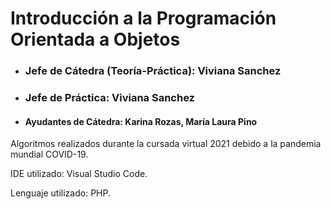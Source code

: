 # Introducción a la Programación Orientada a Objetos

* ### Jefe de Cátedra (Teoría-Práctica): Viviana Sanchez
* ### Jefe de Práctica: Viviana Sanchez
* #### Ayudantes de Cátedra: Karina Rozas, María Laura Pino 

Algoritmos realizados durante la cursada virtual 2021 debido a la pandemia mundial COVID-19. 


IDE utilizado: Visual Studio Code.

Lenguaje utilizado: PHP.
